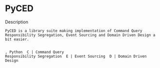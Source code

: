 PyCED
===

Description

    PyCED is a library suite making implementation of Command Query
    Responsibility Segregation, Event Sourcing and Domain Driven Design a bit easier.


    , Python  C | Command Query
    Responsibility Segregation  E | Event Sourcing  D | Domain Driven Design
